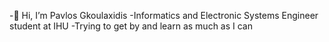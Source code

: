 -👋 Hi, I’m Pavlos Gkoulaxidis
-Informatics and Electronic Systems Engineer student at IHU
-Trying to get by and learn as much as I can
